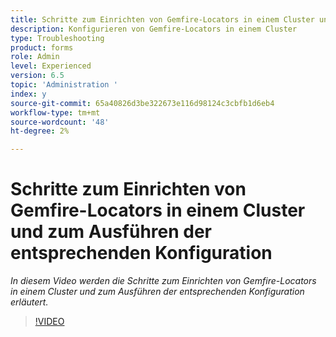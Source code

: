 ```yaml
---
title: Schritte zum Einrichten von Gemfire-Locators in einem Cluster und zum Ausführen der entsprechenden Konfiguration
description: Konfigurieren von Gemfire-Locators in einem Cluster
type: Troubleshooting
product: forms
role: Admin
level: Experienced
version: 6.5
topic: 'Administration '
index: y
source-git-commit: 65a40826d3be322673e116d98124c3cbfb1d6eb4
workflow-type: tm+mt
source-wordcount: '48'
ht-degree: 2%

---
```



# Schritte zum Einrichten von Gemfire-Locators in einem Cluster und zum Ausführen der entsprechenden Konfiguration

*In diesem Video werden die Schritte zum Einrichten von Gemfire-Locators in einem Cluster und zum Ausführen der entsprechenden Konfiguration erläutert.*

>[!VIDEO](https://video.tv.adobe.com/v/335544?quality=9&learn=on)
